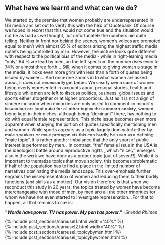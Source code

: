 <!-- ---
layout: post
title: "Conclusions"
# subtitle: "because they lacked opposable thumbs and the brainpower to build a space program."
background: ''
--- -->

## What have we learnt and what can we do?

We started by the premise that women probably are underrepresented in US media and set out to verify this with the help of Quotebank. Of course we hoped in secret that this would not come true and the situation would not be as bad as we thought, but unfortunately the numbers are quite telling. Neither in front nor behind the scenes, women’s voices are promoted equal to men’s with almost 65 % of editors among the highest traffic media outlets being controlled by men. However, the picture looks quite different with respect to the political bias of the media - while in right-leaning media “only” 64 % are lead by men, on the left spectrum the number rises even to 74% or almost three forth…
Still, when it comes to giving women a stage in the media, it looks even more grim with less than a forth of quotes being issued by women… And once one zooms in to what women are asked about, it does not necessarily get better. 
We clearly see a case of women being overly represented in accounts about personal stories, health and lifestyle while men are left to discuss politics, business, global issues and sports either altogether or at higher proportions.
Just as it is not a sign of sincere inclusion when minorities are only asked to comment on minority issues but are kept quiet for all other topics that concern society, women being kept in their niches, although being “dominant” there, has nothing to do with equal female representation.
This niche issue becomes even more apparent when studying the portion of quotes specifically mentioning men and women. While sports appears as a topic largely dominated either by male speakers or male protagonists this can hardly be seen as a defining  “male topic”. It is rather another imbalance that the only sport of public interest is performed by men…
In contrast, “the” female issue in the USA is the ideological battle around reproductive rights , which “nicely” emerges also in the work we have done as a proper topic (out of seven!!!). While it is important to thematize topics that move society, this becomes problematic if half of the population has to find a place in the limited number of narratives dominating the media landscape. This over-emphasis further engrains the misrepresentation of women and reducing them to their bodily functions (and skills as a mother).
Our vision therefore is that when we reconduct this study in 20 years, the topics treated by women have become interchangeable with those of men, by men and all the other minorities for whom we have not even started to investigate represenation…
For that to happen, all that remains to say is:

***"Words have power. TV has power. My pen has power."***
*-Shonda Rhimes*



{% include post_sections/carousel1.html width="40%" %}
<br>
{% include post_sections/carousel2.html width="40%" %}
<br>
{% include post_sections/carousel_topicybymen.html %}
<br>
{% include post_sections/carousel_topicybywomen.html %}
